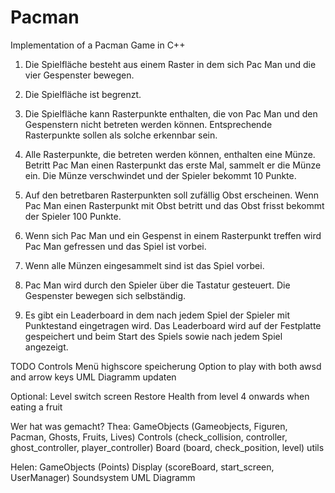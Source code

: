# Pacman
Implementation of a Pacman Game in C++


1. Die Spielfläche besteht aus einem Raster in dem sich Pac Man und die vier Gespenster bewegen.  

2. Die Spielfläche ist begrenzt. 

3. Die Spielfläche kann Rasterpunkte enthalten, die von Pac Man und den Gespenstern nicht betreten werden können. Entsprechende Rasterpunkte sollen als solche erkennbar sein. 

4. Alle Rasterpunkte, die betreten werden können, enthalten eine Münze. Betritt Pac Man einen Rasterpunkt das erste Mal, sammelt er die Münze ein. Die Münze verschwindet und der Spieler bekommt 10 Punkte. 

5. Auf den betretbaren Rasterpunkten soll zufällig Obst erscheinen. Wenn Pac Man einen Rasterpunkt mit Obst betritt und das Obst frisst bekommt der Spieler 100 Punkte. 

6. Wenn sich Pac Man und ein Gespenst in einem Rasterpunkt treffen wird Pac Man gefressen und das Spiel ist vorbei.

7. Wenn alle Münzen eingesammelt sind ist das Spiel vorbei.  

8. Pac Man wird durch den Spieler über die Tastatur gesteuert. Die Gespenster bewegen sich selbständig. 

9. Es gibt ein Leaderboard in dem nach jedem Spiel der Spieler mit Punktestand eingetragen wird. Das Leaderboard wird auf der Festplatte gespeichert und beim Start des Spiels sowie nach jedem Spiel angezeigt. 


TODO
Controls Menü
highscore speicherung
Option to play with both awsd and arrow keys
UML Diagramm updaten

Optional: 
Level switch screen
Restore Health from level 4 onwards when eating a fruit 

Wer hat was gemacht?
Thea:
GameObjects (Gameobjects, Figuren, Pacman, Ghosts, Fruits, Lives)
Controls (check_collision, controller, ghost_controller, player_controller)
Board (board, check_position, level)
utils



Helen:
GameObjects (Points)
Display (scoreBoard, start_screen, UserManager)
Soundsystem
UML Diagramm







